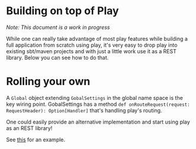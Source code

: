 # Building on top of Play

_Note: This document is a work in progress_

While one can really take advantage of most play features while building a full application from scratch using play, it's very easy to drop play into existing sbt/maven projects and with just a little work use it as a REST library. Below you can see how to do that.

# Rolling your own

A ```Global``` object extending ```GobalSettings``` in the global name space is the key wiring point. GobalSettings has a method ``` def onRouteRequest(request: RequestHeader): Option[Handler] ``` that's handling play's routing. 

One could easily provide an alternative implementation and start using play as an REST library! 

See [this](https://github.com/typesafehub/play2-mini/blob/master/src/main/scala/com/typesafe/play/mini/Setup.scala) for an example.